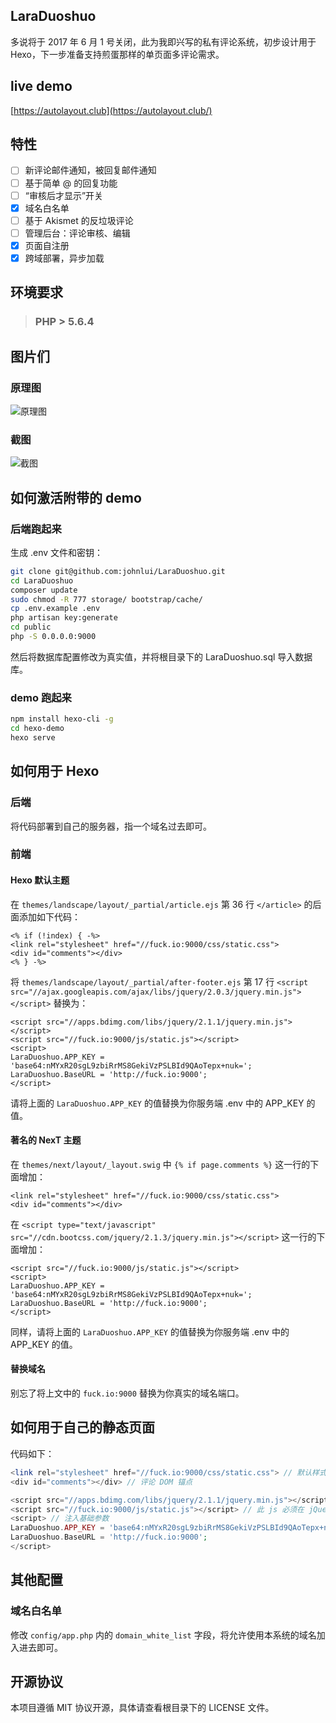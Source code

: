 LaraDuoshuo
----

多说将于 2017 年 6 月 1 号关闭，此为我即兴写的私有评论系统，初步设计用于 Hexo，下一步准备支持煎蛋那样的单页面多评论需求。

## live demo

[https://autolayout.club](https://autolayout.club/)

## 特性

- [ ] 新评论邮件通知，被回复邮件通知
- [ ] 基于简单 @ 的回复功能
- [ ] “审核后才显示”开关
- [x] 域名白名单
- [ ] 基于 Akismet 的反垃圾评论
- [ ] 管理后台：评论审核、编辑
- [x] 页面自注册
- [x] 跨域部署，异步加载

## 环境要求

> ### PHP > 5.6.4

## 图片们

### 原理图

![原理图](https://raw.githubusercontent.com/johnlui/LaraDuoshuo/master/public/pic1.jpg)

### 截图

![截图](https://raw.githubusercontent.com/johnlui/LaraDuoshuo/master/public/pic2.jpg)

## 如何激活附带的 demo

### 后端跑起来

生成 .env 文件和密钥：

```bash
git clone git@github.com:johnlui/LaraDuoshuo.git
cd LaraDuoshuo
composer update
sudo chmod -R 777 storage/ bootstrap/cache/
cp .env.example .env
php artisan key:generate
cd public
php -S 0.0.0.0:9000
```

然后将数据库配置修改为真实值，并将根目录下的 LaraDuoshuo.sql 导入数据库。

### demo 跑起来

```bash
npm install hexo-cli -g
cd hexo-demo
hexo serve
```

## 如何用于 Hexo

### 后端

将代码部署到自己的服务器，指一个域名过去即可。

### 前端

#### Hexo 默认主题

在 `themes/landscape/layout/_partial/article.ejs` 第 36 行 `</article>` 的后面添加如下代码：

```ejs
<% if (!index) { -%>
<link rel="stylesheet" href="//fuck.io:9000/css/static.css">
<div id="comments"></div>
<% } -%>
```

将 `themes/landscape/layout/_partial/after-footer.ejs` 第 17 行 `<script src="//ajax.googleapis.com/ajax/libs/jquery/2.0.3/jquery.min.js"></script>` 替换为：

```ejs
<script src="//apps.bdimg.com/libs/jquery/2.1.1/jquery.min.js"></script>
<script src="//fuck.io:9000/js/static.js"></script>
<script>
LaraDuoshuo.APP_KEY = 'base64:nMYxR20sgL9zbiRrMS8GekiVzPSLBId9QAoTepx+nuk=';
LaraDuoshuo.BaseURL = 'http://fuck.io:9000';
</script>
```

请将上面的 `LaraDuoshuo.APP_KEY` 的值替换为你服务端 .env 中的 APP_KEY 的值。

#### 著名的 NexT 主题

在 `themes/next/layout/_layout.swig` 中 `{% if page.comments %}` 这一行的下面增加：

```swig
<link rel="stylesheet" href="//fuck.io:9000/css/static.css">
<div id="comments"></div>
```

在 `<script type="text/javascript" src="//cdn.bootcss.com/jquery/2.1.3/jquery.min.js"></script>` 这一行的下面增加：

```swig
<script src="//fuck.io:9000/js/static.js"></script>
<script>
LaraDuoshuo.APP_KEY = 'base64:nMYxR20sgL9zbiRrMS8GekiVzPSLBId9QAoTepx+nuk=';
LaraDuoshuo.BaseURL = 'http://fuck.io:9000';
</script>
```

同样，请将上面的 `LaraDuoshuo.APP_KEY` 的值替换为你服务端 .env 中的 APP_KEY 的值。

#### 替换域名

别忘了将上文中的 `fuck.io:9000` 替换为你真实的域名端口。


## 如何用于自己的静态页面

代码如下：

```php
<link rel="stylesheet" href="//fuck.io:9000/css/static.css"> // 默认样式
<div id="comments"></div> // 评论 DOM 锚点

<script src="//apps.bdimg.com/libs/jquery/2.1.1/jquery.min.js"></script>
<script src="//fuck.io:9000/js/static.js"></script> // 此 js 必须在 jQuery 之后引入，否则会被覆盖
<script> // 注入基础参数
LaraDuoshuo.APP_KEY = 'base64:nMYxR20sgL9zbiRrMS8GekiVzPSLBId9QAoTepx+nuk=';
LaraDuoshuo.BaseURL = 'http://fuck.io:9000';
</script>
```

## 其他配置

### 域名白名单

修改 `config/app.php` 内的 `domain_white_list` 字段，将允许使用本系统的域名加入进去即可。

## 开源协议

本项目遵循 MIT 协议开源，具体请查看根目录下的 LICENSE 文件。